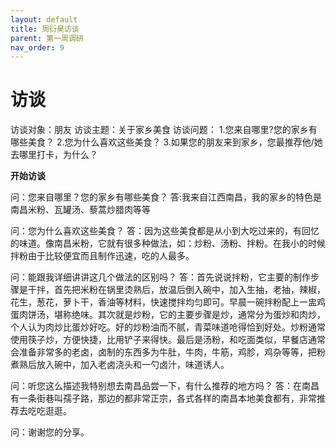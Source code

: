 ```yaml
---
layout: default
title: 周衍昊访谈
parent: 第一周调研
nav_order: 9
---
```


# 访谈
访谈对象：朋友
访谈主题：关于家乡美食
访谈问题：
1.您来自哪里?您的家乡有哪些美食？
2.您为什么喜欢这些美食？
3.如果您的朋友来到家乡，您最推荐他/她去哪里打卡，为什么？

**开始访谈**

问：您来自哪里？您的家乡有哪些美食？
答:我来自江西南昌，我的家乡的特色是南昌米粉、瓦罐汤、藜蒿炒腊肉等等

问：您为什么喜欢这些美食？
答：因为这些美食都是从小到大吃过来的，有回忆的味道。像南昌米粉，它就有很多种做法，如：炒粉、汤粉、拌粉。在我小的时候拌粉由于比较便宜而且制作迅速，吃的人最多。

问：能跟我详细讲讲这几个做法的区别吗？
答：首先说说拌粉，它主要的制作步骤是干拌，首先把米粉在锅里烫熟后，放温后倒入碗中，加入生抽，老抽，辣椒，花生，葱花，萝卜干，香油等材料，快速搅拌均匀即可。早晨一碗拌粉配上一盅鸡蛋肉饼汤，堪称绝味。其次就是炒粉，它的主要步骤是炒，通常分为蛋炒和肉炒，个人认为肉炒比蛋炒好吃。好的炒粉油而不腻，青菜味道呛得恰到好处。炒粉通常使用筷子炒，方便快捷，比用铲子来得快。最后是汤粉，和吃面类似，早餐店通常会准备非常多的老卤，卤制的东西多为牛肚，牛肉，牛筋，鸡胗，鸡杂等等，把粉煮熟后放入碗中，加入老卤浇头和一勺卤汁，味道诱人。

问：听您这么描述我特别想去南昌品尝一下，有什么推荐的地方吗？
答：在南昌有一条街巷叫孺子路，那边的都非常正宗，各式各样的南昌本地美食都有，非常推荐去吃吃逛逛。

问：谢谢您的分享。
